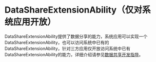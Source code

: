 # DataShareExtensionAbility（仅对系统应用开放）


DataShareExtensionAbility提供了数据分享的能力，系统应用可以实现一个DataShareExtensionAbility，也可以访问系统中已有的DataShareExtensionAbility，针对三方应用仅开放访问系统中已有DataShareExtensionAbility的能力，详细介绍请参见[数据共享开发指导](../database/database-datashare-guidelines.md)。
